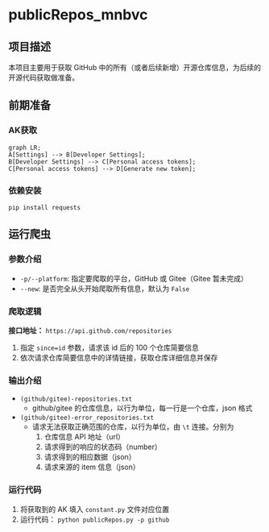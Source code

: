 # publicRepos_mnbvc 

## 项目描述

本项目主要用于获取 GitHub 中的所有（或者后续新增）开源仓库信息，为后续的开源代码获取做准备。

## 前期准备

### AK获取

```mermaid
graph LR;
A[Settings] --> B[Developer Settings];
B[Developer Settings] --> C[Personal access tokens];
C[Personal access tokens] --> D[Generate new token];
```

### 依赖安装

```shell
pip install requests
```

## 运行爬虫

### 参数介绍

- `-p/--platform`: 指定要爬取的平台，GitHub 或 Gitee（Gitee 暂未完成）
- `--new`: 是否完全从头开始爬取所有信息，默认为 `False`

### 爬取逻辑

**接口地址：** `https://api.github.com/repositories`

1. 指定 `since=id` 参数，请求该 id 后的 100 个仓库简要信息
2. 依次请求仓库简要信息中的详情链接，获取仓库详细信息并保存

### 输出介绍

- `(github/gitee)-repositories.txt`
    - github/gitee 的仓库信息，以行为单位，每一行是一个仓库，json 格式
- `(github/gitee)-error_repositories.txt`
    - 请求无法获取正确范围的仓库，以行为单位，由 `\t` 连接。分别为
        1. 仓库信息 API 地址（url）
        2. 请求得到的响应的状态码（number）
        3. 请求得到的相应数据（json）
        4. 请求来源的 item 信息（json）

### 运行代码

1. 将获取到的 AK 填入 `constant.py` 文件对应位置
2. 运行代码： `python publicRepos.py -p github`
